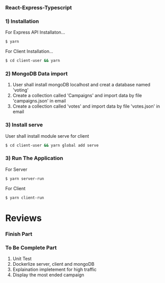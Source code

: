### React-Express-Typescript ###

### 1) Installation
For Express API Installaton...
```sh
$ yarn
```
For Client Installation...
```sh
$ cd client-user && yarn
```

### 2) MongoDB Data import
1. User shall install mongoDB localhost and creat a database named 'voting'
2. Create a collection called 'Campaigns' and import data by file 'campaigns.json' in email
3. Create a collection called 'votes' and import data by file 'votes.json' in email

### 3) Install serve
User shall install module serve for client
```sh
$ cd client-user && yarn global add serve
```

### 3) Run The Application 
For Server
```sh
$ yarn server-run
```

For Client
```sh
$ yarn client-run
```



# Reviews
### Finish Part

### To Be Complete Part
1. Unit Test
2. Dockerlize server, client and mongoDB
3. Explaination impletement for high traffic
4. Display the most ended campaign
